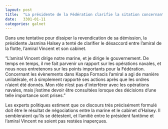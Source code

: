```yaml
---
layout: post
title:  "La présidente de la Fédération clarifie la sitation concernant l’Onionhead"
date:   3301-01-11
categories: galnet
---
```

Dans une tentative pour dissiper la revendication de sa démission, la présidente Jasmina Halsey a tenté de clarifier le désaccord entre l’amiral de la flotte, l’amiral Vincent et son cabinet.

“L’amiral Vincent dirige notre marine, et je dirige le gouvernement. De temps en temps, il me fait parvenir un rapport sur les opérations navales, et nous nous entretenons sur les points importants pour la Fédération. Concernant les évènements dans Kappa Fornacis l’amiral a agi de manière unilatérale, et à simplement rapporté ses actions après que les ordres n’aient été donnés. Mon rôle n’est pas d'interférer avec les opérations navales, mais j’estime devoir être consultées lorsque des décisions d’une telle importance sont prises.”

Les experts politiques estiment que ce discours très précisément formulé doit être le résultat de négociations entre la marine et le cabinet d’Halsey. Il sembleraient qu’ils se détestent, et l’amitié entre le président fantôme et l’amiral Vincent ne soient pas restées inaperçues.
